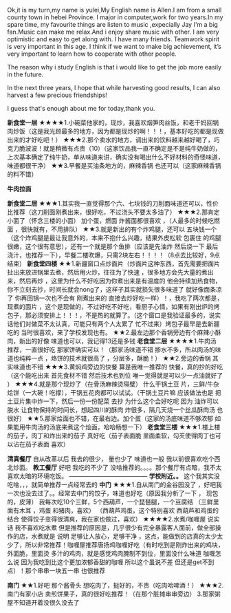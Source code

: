 Ok,it is my turn,my name is yulei,My English name is Allen.I am from a small county town in hebei Province.
I major in computer,work for two years.In my spare time, my favourite things are listen to music ,expecially Jay I'm a big fan.Music can make me relax.And i enjoy share music with other.
I am very optimistic and easy to get along with. I have many friends. Teamwork spirit is very important in this age. I think if we want to make big achievement, it’s very important to learn how to cooperate with other people.


The reason why i study English  is that i would like to get the job more easily in the future.



In the next three years, I hope that while harvesting good results, I can also harvest a few precious friendships!


I guess that's enough about me for today,thank you.



**新食堂一层**
★★★★1.小碗菜他家的，现炒，我喜欢烟笋肉丝饭，和老干妈回锅肉炒饭（这是我光顾最多的地方，因为都是现炒的啊！！！，基本好吃的都是现做出来的才好吃吧！）
★★★2.那个卖水的地方，调出来的饮料越来越好喝了，巧克力脆波波！就是稍微有点贵（10）（这家饮品我一直不确定是不是纯牛奶做的，上次基本确定了纯牛奶，单从味道来讲，确实没有喝出什么不好材料的奇怪味道，味道都很干净）
★★3.早餐是买油条地方的，麻辣香锅 也还可以（这家麻辣香锅的料不错）

**牛肉拉面**

**新食堂二层**
★★★1.其实我一直觉得那个六、七块钱的刀削面味道还可以，性价比推荐（这刀削面刚煮出来，很好吃，不过浇头不要太多油了）
★★★2.那肯定小面了（怀念三楼的小面） 加个蛋，燃面 炸酱面都很喜欢 ，（人最多的时候吃燃面 ，很快就有，不用排队）
★★3.就是新出的有个炸鸡腿，还可以 五块钱一个（这个炸鸡腿是最让我意外的，本来不抱什么兴趣，结果外皮松软 包裹住 的鸡腿很嫩，这个很有意思），还有一个就是那个鱼排（应该是先油炸 然后烧一下 最后浇汁，也推荐一下），早餐二楼吹爆，只需2块左右！！！！（8点去比较好，9点结束）
**新食堂四楼**
★★1.新疆窗口点炒面片（炒面片这种东西，首先需要把面片扯出来放进锅里去煮，然后用火炒，往往为了快速 ，很多地方会先大量的煮出来，然后再炒 ，这里为什么不好吃因为你煮出来是有温度的 他会持续加热食物，你不立刻去抄，时间长就会nong了，这样子其实就损失很多味道了 就好像面条凉了 你再回锅一次也不会有 刚煮出来的 直接去炒好吃一样）！，我吃了两次都是，现煮的面片 ，这个是现做的，不过好吃不好吃，看厨子心情，如果有刚出炉的烤包子，那必须安排上！！！，不是热的就算了。（这个窗口是我验证最多的，说实话他们对做菜不太认真，可能只有两个人太累了 忙不过来）烤包子最早是去新疆吃的 当时很喜欢，来了学校发现也有。
★★2.最左边那个香锅旁边有个麻辣小酥肉，新出的好像 味道也可以，我记得13还是多钱
**老食堂二层**
★★★★1.牛肉汤 推荐，一直很好吃 那家饼确实可以！（那家汤味道不错 掺水不多，所以肉汤的味道也纯粹一点 ，烙饼的技术就很高了 ，分层多，酥脆！）
★★2.旁边的香锅 其实味道也不错
★★★3.黄焖鸡旁边的快餐 算是我唯一推荐的 快餐，真的抄的好吃（这个能吃出来 首先食材不错 然后技术也到位 唯一觉得就是可以少一点油就好了 ）
★★★4.就是那个现炒了（在骨汤麻辣烫隔壁） 什么干锅土豆 片，三鲜/牛杂烩饼（一大碗！吃撑），干锅五花肉都可以试试。（干锅土豆片嘛 应该做法也是 把土豆片集中炸一下，然后一份一份配菜 去抄 为什么这个会好吃呢 因为 油炸可以脱水 让食物保持的时间长，想起四川的酥肉 炸很多，隔几天烧一个丝瓜酥肉汤 也很好）
★★5.那家烩面也不错，在最右边。加个蛋（这家的汤底味道不够浓郁 如果能用牛肉汤的汤底来煮这个烩面，哈哈畅想一下）
**老食堂三楼**
★★★1.楼上楼的茄子，肉丁和炸出来的茄子 真好吃（茄子表面脆 里面柔软，勾芡使得肉丁也可以沾在茄子表面 喜欢）

**清真餐厅**
自从改革以后 我去的很少， 量也少了 味道也一般 我以前很喜欢吃个西北炒面。
**教工餐厅**
好吧 我吃的不少了 没啥推荐的。。。。那个餐厅有点暗，我不太喜欢太暗的环境吃饭。
—————————————
**学校附近。。**
这个我其实没吃啥，，，就简单推荐一点经常去的
**中门**
★★★1.自从南门的金谷园没了 ，好吧我一次也没去过了。。经常去中门的饺子，味道也好吃（原因我分析了一下 ， 现包的，皮薄）
我每次吃10个三鲜，5个西葫芦，一个琵琶腿，一个豆腐结
（三鲜里面有木耳 ，鸡蛋 和猪肉，喜欢）
（西葫芦鸡蛋，这个特别喜欢 西葫芦和鸡蛋的结合 使得饺子变得很清爽，我在家也做过，喜欢）
★★★★2.水煮/咖喱屋 说实话 我不喜欢吃水煮 但是推荐的原因是，几乎很少有完全暴露客人面前，做全部操作的店，水煮就是 说明 足够让人放心，足够干净 ，这点，能做到的店真的太少太少了，所以非常推荐！咖喱屋推荐唐扬鸡咖喱好吃（有时吃到是刚炸出来的鸡块，外面脆，里面烫 多汁的鸡肉，就是感觉鸡肉腌制不到位，里面没什么味道 咖喱怎么说 因为我吃到比这个更加浓郁香甜的咖喱 所以这个虽说不差 但还是get不到点）！那个串串一块五一串 也很推荐

**南门**
★★1.好吧 那个酱骨头 想吃肉了，挺好的，不贵（吃肉哈啤酒！）
★★★2.南门有家小店 卖煎饼果子，真的很好吃推荐！（在那个脏摊串串旁边）
3.那家粥屋不知道开着没很久没去了
